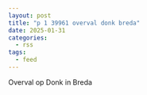 ```yaml
---
layout: post
title: "p 1 39961 overval donk breda"
date: 2025-01-31
categories: 
  - rss
tags: 
  - feed
---
```


Overval op Donk in Breda
